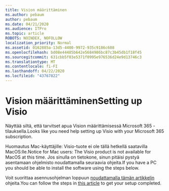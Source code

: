 ```yaml
---
title: Vision määrittäminen
ms.author: pebaum
author: pebaum
ms.date: 04/21/2020
ms.audience: ITPro
ms.topic: article
ROBOTS: NOINDEX, NOFOLLOW
localization_priority: Normal
ms.assetid: 0162885a-13d5-4400-9972-935c9186c608
ms.openlocfilehash: bd08e44485b642e5684986bc87c3b45db1f18f45
ms.sourcegitcommit: 631cbb5f03e5371f0995e976536d24e9d13746c3
ms.translationtype: MT
ms.contentlocale: fi-FI
ms.lasthandoff: 04/22/2020
ms.locfileid: "43767822"
---
```

# <a name="setting-up-visio"></a><span data-ttu-id="d38f1-102">Vision määrittäminen</span><span class="sxs-lookup"><span data-stu-id="d38f1-102">Setting up Visio</span></span>

<span data-ttu-id="d38f1-103">Näyttää siltä, että tarvitset apua Vision määrittämisessä Microsoft 365 -tilauksella.</span><span class="sxs-lookup"><span data-stu-id="d38f1-103">Looks like you need help setting up Visio with your Microsoft 365 subscription.</span></span>
  
<span data-ttu-id="d38f1-104">Huomautus Mac-käyttäjille: Visio-tuote ei ole tällä hetkellä saatavilla MacOS:lle.</span><span class="sxs-lookup"><span data-stu-id="d38f1-104">Notice for Mac users: The Visio product is not available for MacOS at this time.</span></span> <span data-ttu-id="d38f1-105">Jos sinulla on tietokone, sinun pitäisi pystyä asentamaan ohjelmisto noudattamalla seuraavia ohjeita.</span><span class="sxs-lookup"><span data-stu-id="d38f1-105">If you have a PC you should be able to install the software using the steps below.</span></span>
  
<span data-ttu-id="d38f1-106">Voit suorittaa asennusohjelman loppuun [noudattamalla tämän artikkelin](https://support.office.com/article/f98f21e3-aa02-4827-9167-ddab5b025710.aspx) ohjeita.</span><span class="sxs-lookup"><span data-stu-id="d38f1-106">You can follow the steps in [this article](https://support.office.com/article/f98f21e3-aa02-4827-9167-ddab5b025710.aspx) to get your setup completed.</span></span> 
  

